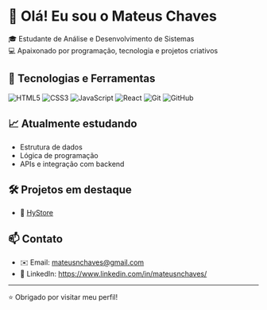 # 👋 Olá! Eu sou o Mateus Chaves

🎓 Estudante de Análise e Desenvolvimento de Sistemas  
💻 Apaixonado por programação, tecnologia e projetos criativos

## 🚀 Tecnologias e Ferramentas

![HTML5](https://img.shields.io/badge/HTML5-E34F26?style=for-the-badge&logo=html5&logoColor=white)
![CSS3](https://img.shields.io/badge/CSS3-1572B6?style=for-the-badge&logo=css3&logoColor=white)
![JavaScript](https://img.shields.io/badge/JavaScript-F7DF1E?style=for-the-badge&logo=javascript&logoColor=black)
![React](https://img.shields.io/badge/React-20232A?style=for-the-badge&logo=react&logoColor=61DAFB)
![Git](https://img.shields.io/badge/Git-F05032?style=for-the-badge&logo=git&logoColor=white)
![GitHub](https://img.shields.io/badge/GitHub-100000?style=for-the-badge&logo=github&logoColor=white)

## 📈 Atualmente estudando

- Estrutura de dados
- Lógica de programação
- APIs e integração com backend

## 🛠️ Projetos em destaque

- 🔗 [HyStore](https://github.com/seuusuario/nome-do-repositorio)

## 📫 Contato

- ✉️ Email: mateusnchaves@gmail.com
- 💼 LinkedIn: https://www.linkedin.com/in/mateusnchaves/

---

⭐ Obrigado por visitar meu perfil!

